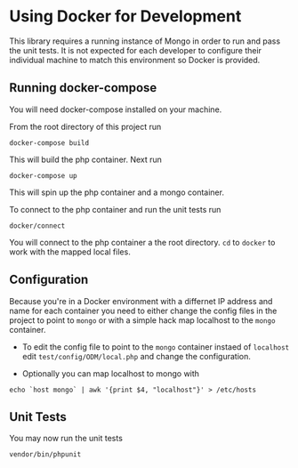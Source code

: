 # Using Docker for Development

This library requires a running instance of Mongo in order to run and pass
the unit tests.  It is not expected for each developer to configure their
individual machine to match this environment so Docker is provided.


## Running docker-compose

You will need docker-compose installed on your machine.

From the root directory of this project run

```
docker-compose build
```

This will build the php container.  Next run

```
docker-compose up
```

This will spin up the php container and a mongo container.

To connect to the php container and run the unit tests
run

```
docker/connect
```

You will connect to the php container a the root directory.
`cd` to `docker` to work with the mapped local files.


## Configuration

Because you're in a Docker environment with a differnet IP address and name for each
container you need to either change the config files in the project to point to `mongo`
or with a simple hack map localhost to the `mongo` container.

* To edit the config file to point to the `mongo` container instaed of `localhost` edit
`test/config/ODM/local.php` and change the configuration.

* Optionally you can map localhost to mongo with
```
echo `host mongo` | awk '{print $4, "localhost"}' > /etc/hosts
```

## Unit Tests

You may now run the unit tests

```
vendor/bin/phpunit
```
